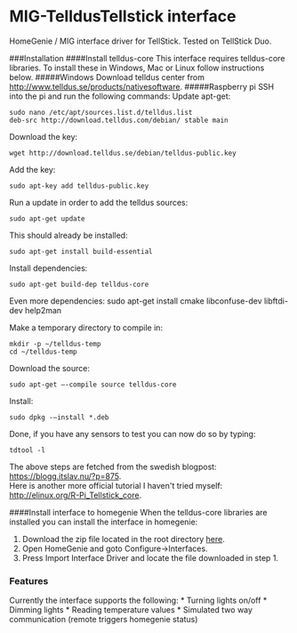 # MIG-TelldusTellstick interface
HomeGenie / MIG interface driver for TellStick. Tested on TellStick Duo.

###Installation
####Install telldus-core
This interface requires telldus-core libraries. To install these in Windows, Mac or Linux follow instructions below.
#####Windows
Download telldus center from http://www.telldus.se/products/nativesoftware.
#####Raspberry pi
SSH into the pi and run the following commands:
Update apt-get:

    sudo nano /etc/apt/sources.list.d/telldus.list
    deb-src http://download.telldus.com/debian/ stable main
            
Download the key:

    wget http://download.telldus.se/debian/telldus-public.key 

Add the key:

    sudo apt-key add telldus-public.key

Run a update in order to add the telldus sources:

    sudo apt-get update

This should already be installed:
    
    sudo apt-get install build-essential

Install dependencies:

    sudo apt-get build-dep telldus-core

Even more dependencies:
    sudo apt-get install cmake libconfuse-dev libftdi-dev help2man
        
Make a temporary directory to compile in:

    mkdir -p ~/telldus-temp
    cd ~/telldus-temp
        
Download the source:

    sudo apt-get –-compile source telldus-core

Install: 

    sudo dpkg -–install *.deb
        
Done, if you have any sensors to test you can now do so by typing:

    tdtool -l

The above steps are fetched from the swedish blogpost: https://blogg.itslav.nu/?p=875. <br /> Here is another more official tutorial I haven't tried myself: http://elinux.org/R-Pi_Tellstick_core.
        
####Install interface to homegenie
When the telldus-core libraries are installed you can install the interface in homegenie: <br />
<ol>
<li>Download the zip file located in the root directory <a href="https://github.com/swaner/HomeGenieTelldusInterface/raw/master/Tellstick_0_9.zip">here</a>.</li>
<li>Open HomeGenie and goto Configure->Interfaces.</li>
<li>Press Import Interface Driver and locate the file downloaded in step 1.</li>
</ol>

<h3>Features</h3>
Currently the interface supports the following:
* Turning lights on/off
* Dimming lights
* Reading temperature values
* Simulated two way communication (remote triggers homegenie status)
